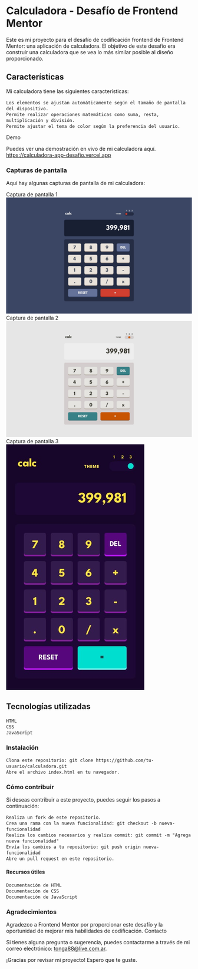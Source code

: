 # Calculadora - Desafío de Frontend Mentor

Este es mi proyecto para el desafío de codificación frontend de Frontend Mentor: una aplicación de calculadora. El objetivo de este desafío era construir una calculadora que se vea lo más similar posible al diseño proporcionado.

## Características

Mi calculadora tiene las siguientes características:

    Los elementos se ajustan automáticamente según el tamaño de pantalla del dispositivo.
    Permite realizar operaciones matemáticas como suma, resta, multiplicación y división.
    Permite ajustar el tema de color según la preferencia del usuario.

Demo

Puedes ver una demostración en vivo de mi calculadora aquí.
https://calculadora-app-desafio.vercel.app

### Capturas de pantalla

Aquí hay algunas capturas de pantalla de mi calculadora:

Captura de pantalla 1
<img src="assets/design/desktop-design-theme-1.jpg">
Captura de pantalla 2
<img src="assets/design/desktop-design-theme-2.jpg">
Captura de pantalla 3
<img src="assets/design/mobile-design-theme-3.jpg">
## Tecnologías utilizadas

    HTML
    CSS
    JavaScript

### Instalación

    Clona este repositorio: git clone https://github.com/tu-usuario/calculadora.git
    Abre el archivo index.html en tu navegador.

### Cómo contribuir

Si deseas contribuir a este proyecto, puedes seguir los pasos a continuación:

    Realiza un fork de este repositorio.
    Crea una rama con la nueva funcionalidad: git checkout -b nueva-funcionalidad
    Realiza los cambios necesarios y realiza commit: git commit -m "Agrega nueva funcionalidad"
    Envía los cambios a tu repositorio: git push origin nueva-funcionalidad
    Abre un pull request en este repositorio.

#### Recursos útiles

    Documentación de HTML
    Documentación de CSS
    Documentación de JavaScript

### Agradecimientos

Agradezco a Frontend Mentor por proporcionar este desafío y la oportunidad de mejorar mis habilidades de codificación.
Contacto

Si tienes alguna pregunta o sugerencia, puedes contactarme a través de mi correo electrónico: tonga88@live.com.ar.

¡Gracias por revisar mi proyecto! Espero que te guste.